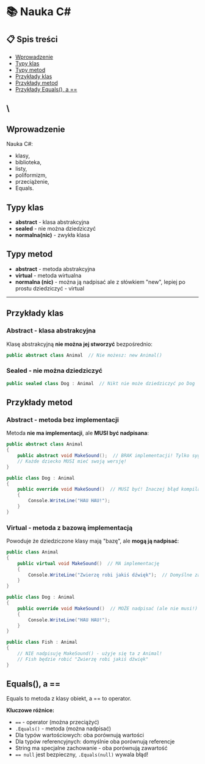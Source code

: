 # 📚 Nauka C#

## 📋 Spis treści
- [Wprowadzenie](#wprowadzenie)
- [Typy klas](#typy-klas)
- [Typy metod](#typy-metod)
- [Przykłady klas](#przykłady-klas)
- [Przykłady metod](#przykłady-metod)
- [Przykłady Equals(), a ==](#equals-a-)

\
---

## Wprowadzenie
Nauka C#:
- klasy,
- biblioteka,
- listy,
- poliformizm,
- przeciążenie,
- Equals.

## Typy klas
- **abstract** - klasa abstrakcyjna
- **sealed** - nie można dziedziczyć
- **normalna(nic)** - zwykła klasa

## Typy metod
- **abstract** - metoda abstrakcyjna
- **virtual** - metoda wirtualna
- **normalna (nic)** - można ją nadpisać ale z słówkiem "new", lepiej po prostu dziedziczyć - virtual

---

## Przykłady klas

### Abstract - klasa abstrakcyjna
Klasę abstrakcyjną **nie można jej stworzyć** bezpośrednio:
```csharp
public abstract class Animal  // Nie możesz: new Animal()
```

### Sealed - nie można dziedziczyć
```csharp
public sealed class Dog : Animal  // Nikt nie może dziedziczyć po Dog
```

## Przykłady metod

### Abstract - metoda bez implementacji
Metoda **nie ma implementacji**, ale **MUSI być nadpisana**:
```csharp
public abstract class Animal
{
    public abstract void MakeSound();  // BRAK implementacji! Tylko sygnatura
    // Każde dziecko MUSI mieć swoją wersję!
}

public class Dog : Animal
{
    public override void MakeSound()  // MUSI być! Inaczej błąd kompilacji!
    {
        Console.WriteLine("HAU HAU!");
    }
}
```

### Virtual - metoda z bazową implementacją
Powoduje że dziedziczone klasy mają "bazę", ale **mogą ją nadpisać**:
```csharp
public class Animal
{
    public virtual void MakeSound()  // MA implementację
    {
        Console.WriteLine("Zwierzę robi jakiś dźwięk");  // Domyślne zachowanie
    }
}

public class Dog : Animal
{
    public override void MakeSound()  // MOŻE nadpisać (ale nie musi!)
    {
        Console.WriteLine("HAU HAU!");
    }
}

public class Fish : Animal
{
    // NIE nadpisuję MakeSound() - użyje się ta z Animal!
    // Fish będzie robić "Zwierzę robi jakiś dźwięk"
}
```

## Equals(), a ==
Equals to metoda z klasy obiekt, a == to operator.

**Kluczowe różnice:**
- `==` - operator (można przeciążyć)
- `.Equals()` - metoda (można nadpisać)
- Dla typów wartościowych: oba porównują wartości
- Dla typów referencyjnych: domyślnie oba porównują referencje
- String ma specjalne zachowanie - oba porównują zawartość
- `== null` jest bezpieczny, `.Equals(null)` wywala błąd!